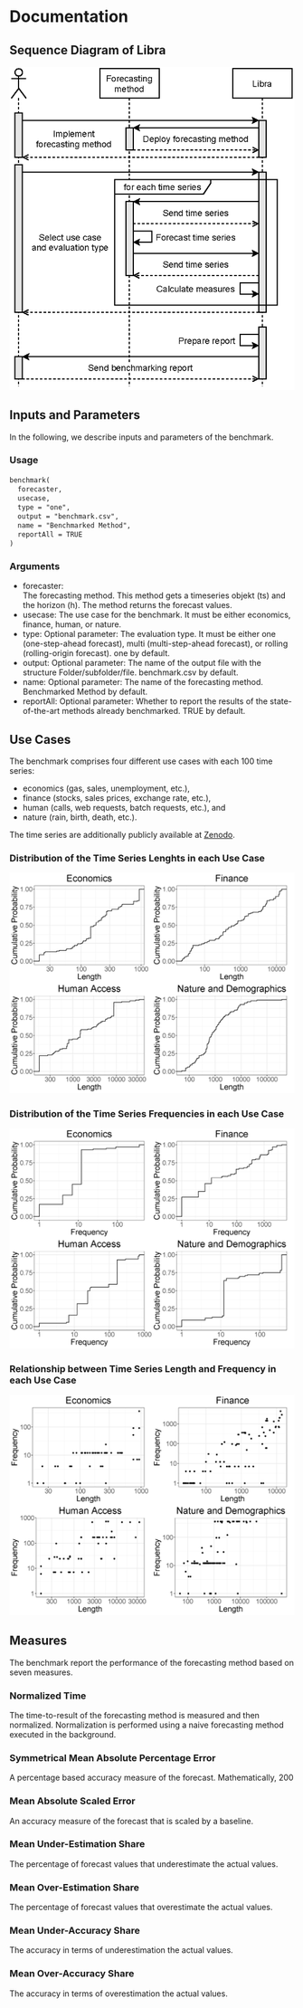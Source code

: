 # Documentation

## Sequence Diagram of Libra

![alt text](sequence_diagram.png?raw=true)

## Inputs and Parameters
In the following, we describe inputs and parameters of the benchmark.

### Usage
```
benchmark(
  forecaster,
  usecase,
  type = "one",
  output = "benchmark.csv",
  name = "Benchmarked Method",
  reportAll = TRUE
)
```

### Arguments
* forecaster:	
The forecasting method. This method gets a timeseries objekt (ts) and the horizon (h). The method returns the forecast values.
* usecase: The use case for the benchmark. It must be either economics, finance, human, or nature.
* type:	Optional parameter: The evaluation type. It must be either one (one-step-ahead forecast), multi (multi-step-ahead forecast), or rolling (rolling-origin forecast). one by default.
* output: Optional parameter: The name of the output file with the structure Folder/subfolder/file. benchmark.csv by default.
* name: Optional parameter: The name of the forecasting method. Benchmarked Method by default.
* reportAll: Optional parameter: Whether to report the results of the state-of-the-art methods already benchmarked. TRUE by default.

## Use Cases
The benchmark comprises four different use cases with each 100 time series: 
* economics (gas, sales, unemployment, etc.), 
* finance (stocks, sales prices, exchange rate, etc.),
* human (calls, web requests, batch requests, etc.), and
* nature (rain, birth, death, etc.).

The time series are additionally publicly available at [Zenodo](http://doi.org/10.5281/zenodo.4399959).

### Distribution of the Time Series Lenghts in each Use Case

![alt text](length_distribution.png?raw=true)

### Distribution of the Time Series Frequencies in each Use Case

![alt text](frequency_distribution.png?raw=true)

### Relationship between Time Series Length and Frequency in each Use Case

![alt text](frequency_length.png?raw=true)

## Measures
The benchmark report the performance of the forecasting method based on seven measures.

### Normalized Time
The time-to-result of the forecasting method is measured and then normalized. Normalization is performed using a naive forecasting method executed in the background.

### Symmetrical Mean Absolute Percentage Error
A percentage based accuracy measure of the forecast. Mathematically,
$200% \over k sum_{t=1}^k |y_t - f_t| \over |y_t + f_t|$

### Mean Absolute Scaled Error
An accuracy measure of the forecast that is scaled by a baseline.
### Mean Under-Estimation Share
 The percentage of forecast values that underestimate the actual values.
### Mean Over-Estimation Share
 The percentage of forecast values that overestimate the actual values.
### Mean Under-Accuracy Share
 The accuracy in terms of underestimation the actual values.

### Mean Over-Accuracy Share
The accuracy in terms of overestimation the actual values.